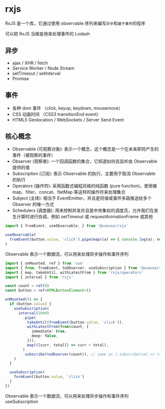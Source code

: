 # rxjs

RxJS 是一个库，它通过使用 observable 序列来编写`异步`和`基于事件`的程序

可以把 RxJS 当做是用来处理事件的 Lodash 

## 异步
* ajax / XHR / fetch
* Service Worker / Node Stream
* setTimeout / setInterval
* Promise

## 事件
* 各种 dom 事件 （click, keyup, keydown, mousemove）
* CSS 动画时间 （CSS3 transitionEnd event）
* HTML5 Geolocation / WebSockets / Server Send Event

## 核心概念
* Observable (可观察对象): 表示一个概念，这个概念是一个在未来即将产生的事件（被观察的事件）
* Observer (观察者): 一个回调函数的集合，它知道如何去监听由 Observable 提供的值
* Subscription (订阅): 表示 Observable 的执行，主要用于取消 Observable 的执行
* Operators (操作符): 采用函数式编程风格的纯函数 (pure function)，使用像 map、filter、concat、flatMap 等这样的操作符来处理集合
* Subject (主体): 相当于 EventEmitter，并且是将值或事件多路推送给多个 Observer 的唯一方式
* Schedulers (调度器): 用来控制并发并且是中央集权的调度员，允许我们在发生计算时进行协调，例如 setTimeout 或 requestAnimationFrame 或其他

```ts
import { fromEvent, useObservable, } from '@vueuse/rxjs'

useObservable(
  fromEvent(button.value, 'click').pipe(map((a) => { console.log(a); return a }))
)
```
Observable 表示一个数据流，可以用来处理异步操作和事件序列

```ts
import { onMounted, ref } from 'vue'
import { from, fromEvent, toObserver, useSubscription } from '@vueuse/rxjs'
import { map, takeUntil, withLatestFrom } from 'rxjs/operators'
import { interval } from 'rxjs'

const count = ref(0)
const button = ref<HTMLButtonElement>()

onMounted(() => {
  if (button.value) {
    useSubscription(
      interval(1000)
        .pipe(
          takeUntil(fromEvent(button.value, 'click')),
          withLatestFrom(from(count, {
            immediate: true,
            deep: false,
          })),
          map(([curr, total]) => curr + total),
        )
        .subscribe(toObserver(count)), // same as ).subscribe(val => (count.value = val))
    )
  }

  useSubscription(
    formEvent(button.value, 'click')
  )
})
```
Observable 表示一个数据流，可以用来处理异步操作和事件序列
useSubscription 